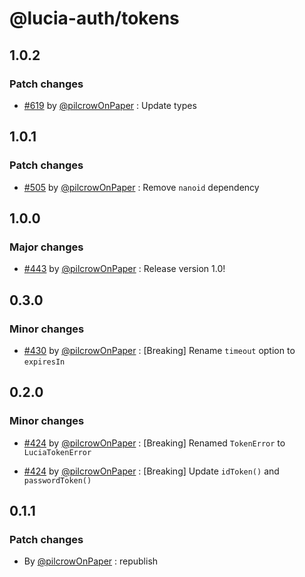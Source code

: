 # @lucia-auth/tokens

## 1.0.2

### Patch changes

- [#619](https://github.com/pilcrowOnPaper/lucia/pull/619) by [@pilcrowOnPaper](https://github.com/pilcrowOnPaper) : Update types

## 1.0.1

### Patch changes

- [#505](https://github.com/pilcrowOnPaper/lucia/pull/505) by [@pilcrowOnPaper](https://github.com/pilcrowOnPaper) : Remove `nanoid` dependency

## 1.0.0

### Major changes

- [#443](https://github.com/pilcrowOnPaper/lucia/pull/443) by [@pilcrowOnPaper](https://github.com/pilcrowOnPaper) : Release version 1.0!

## 0.3.0

### Minor changes

- [#430](https://github.com/pilcrowOnPaper/lucia/pull/430) by [@pilcrowOnPaper](https://github.com/pilcrowOnPaper) : [Breaking] Rename `timeout` option to `expiresIn`

## 0.2.0

### Minor changes

- [#424](https://github.com/pilcrowOnPaper/lucia/pull/424) by [@pilcrowOnPaper](https://github.com/pilcrowOnPaper) : [Breaking] Renamed `TokenError` to `LuciaTokenError`

- [#424](https://github.com/pilcrowOnPaper/lucia/pull/424) by [@pilcrowOnPaper](https://github.com/pilcrowOnPaper) : [Breaking] Update `idToken()` and `passwordToken()`

## 0.1.1

### Patch changes

- By [@pilcrowOnPaper](https://github.com/pilcrowOnPaper) : republish
